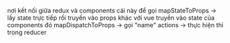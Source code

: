 nơi kết nối giữa redux và components cái này để gọi 
mapStateToProps -> lấy state trực tiếp rồi truyền vào props khác với vue truyền vào state của components đó
mapDispatchToProps -> gọi "name" actions -> thực hiện thì trong reducer
